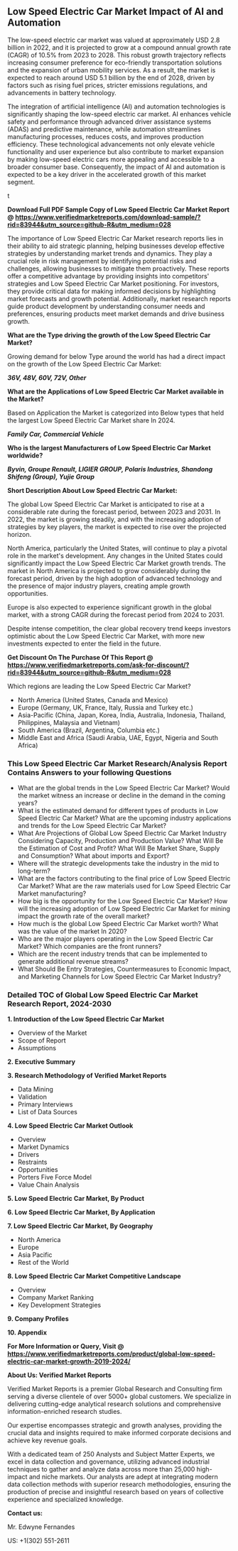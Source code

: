 <h2>Low Speed Electric Car Market Impact of AI and Automation</h2><p>The low-speed electric car market was valued at approximately USD 2.8 billion in 2022, and it is projected to grow at a compound annual growth rate (CAGR) of 10.5% from 2023 to 2028. This robust growth trajectory reflects increasing consumer preference for eco-friendly transportation solutions and the expansion of urban mobility services. As a result, the market is expected to reach around USD 5.1 billion by the end of 2028, driven by factors such as rising fuel prices, stricter emissions regulations, and advancements in battery technology.</p><p>The integration of artificial intelligence (AI) and automation technologies is significantly shaping the low-speed electric car market. AI enhances vehicle safety and performance through advanced driver assistance systems (ADAS) and predictive maintenance, while automation streamlines manufacturing processes, reduces costs, and improves production efficiency. These technological advancements not only elevate vehicle functionality and user experience but also contribute to market expansion by making low-speed electric cars more appealing and accessible to a broader consumer base. Consequently, the impact of AI and automation is expected to be a key driver in the accelerated growth of this market segment.</p>t</p><p id="" class=""><strong>Download Full PDF Sample Copy of Low Speed Electric Car Market Report @ <a href="https://www.verifiedmarketreports.com/download-sample/?rid=83944&utm_source=github-R&utm_medium=028" target="_blank">https://www.verifiedmarketreports.com/download-sample/?rid=83944&utm_source=github-R&utm_medium=028</a></strong></p><p>The importance of&nbsp;Low Speed Electric Car Market research reports lies in their ability to aid strategic planning, helping businesses develop effective strategies by understanding market trends and dynamics. They play a crucial role in risk management by identifying potential risks and challenges, allowing businesses to mitigate them proactively. These reports offer a competitive advantage by providing insights into competitors' strategies and Low Speed Electric Car Market positioning. For investors, they provide critical data for making informed decisions by highlighting market forecasts and growth potential. Additionally, market research reports guide product development by understanding consumer needs and preferences, ensuring products meet market demands and drive business growth.</p><p><strong>What are the&nbsp;Type driving the growth of the Low Speed Electric Car Market?</strong></p><p id="" class="">Growing demand for below Type around the world has had a direct impact on the growth of the Low Speed Electric Car Market:</p><em><strong>36V, 48V, 60V, 72V, Other</strong></em></p><strong>What are the&nbsp;Applications&nbsp;of Low Speed Electric Car Market available in the Market?</strong></p><p id="" class="">Based on Application the Market is categorized into Below types that held the largest Low Speed Electric Car Market share In 2024.</p><em><strong>Family Car, Commercial Vehicle</strong></em></p><strong>Who is the largest Manufacturers of Low Speed Electric Car Market worldwide?</strong></p><p><em><strong>Byvin, Groupe Renault, LIGIER GROUP, Polaris Industries, Shandong Shifeng (Group), Yujie Group</strong></em></p><p id="" class=""><strong>Short Description About Low Speed Electric Car Market:</strong></p><p>The global Low Speed Electric Car Market is anticipated to rise at a considerable rate during the forecast period, between 2023 and 2031. In 2022, the market is growing steadily, and with the increasing adoption of strategies by key players, the market is expected to rise over the projected horizon.</p><p>North America, particularly the United States, will continue to play a pivotal role in the market's development. Any changes in the United States could significantly impact the Low Speed Electric Car Market growth trends. The market in North America is projected to grow considerably during the forecast period, driven by the high adoption of advanced technology and the presence of major industry players, creating ample growth opportunities.</p><p>Europe is also expected to experience significant growth in the global market, with a strong CAGR during the forecast period from 2024 to 2031.</p><p>Despite intense competition, the clear global recovery trend keeps investors optimistic about the Low Speed Electric Car Market, with more new investments expected to enter the field in the future.</p><p id="" class=""><strong>Get Discount On The Purchase Of This Report @ <a href="https://www.verifiedmarketreports.com/ask-for-discount/?rid=83944&utm_source=github-R&utm_medium=028" target="_blank">https://www.verifiedmarketreports.com/ask-for-discount/?rid=83944&utm_source=github-R&utm_medium=028</a></strong></p>Which regions are leading the Low Speed Electric Car Market?</p><ul><li>North America (United States, Canada and Mexico)</li><li>Europe (Germany, UK, France, Italy, Russia and Turkey etc.)</li><li>Asia-Pacific (China, Japan, Korea, India, Australia, Indonesia, Thailand, Philippines, Malaysia and Vietnam)</li><li>South America (Brazil, Argentina, Columbia etc.)</li><li>Middle East and Africa (Saudi Arabia, UAE, Egypt, Nigeria and South Africa)</li></ul><h3 id="" class="">This Low Speed Electric Car Market Research/Analysis Report Contains Answers to your following Questions</h3><ul><li>What are the global trends in the Low Speed Electric Car Market? Would the market witness an increase or decline in the demand in the coming years?</li><li>What is the estimated demand for different types of products in Low Speed Electric Car Market? What are the upcoming industry applications and trends for the Low Speed Electric Car Market?</li><li>What Are Projections of Global Low Speed Electric Car Market Industry Considering Capacity, Production and Production Value? What Will Be the Estimation of Cost and Profit? What Will Be Market Share, Supply and Consumption? What about imports and Export?</li><li>Where will the strategic developments take the industry in the mid to long-term?</li><li>What are the factors contributing to the final price of Low Speed Electric Car Market? What are the raw materials used for Low Speed Electric Car Market manufacturing?</li><li>How big is the opportunity for the Low Speed Electric Car Market? How will the increasing adoption of Low Speed Electric Car Market for mining impact the growth rate of the overall market?</li><li>How much is the global Low Speed Electric Car Market worth? What was the value of the market In 2020?</li><li>Who are the major players operating in the Low Speed Electric Car Market? Which companies are the front runners?</li><li>Which are the recent industry trends that can be implemented to generate additional revenue streams?</li><li>What Should Be Entry Strategies, Countermeasures to Economic Impact, and Marketing Channels for Low Speed Electric Car Market Industry?</li></ul><h3 id="" class="">Detailed TOC of Global Low Speed Electric Car Market Research Report, 2024-2030</h3><p id="" class=""><strong>1. Introduction of the Low Speed Electric Car Market</strong></p><ul><li>Overview of the Market</li><li>Scope of Report</li><li>Assumptions</li></ul><p id="" class=""><strong>2. Executive Summary</strong></p><p id="" class=""><strong>3. Research Methodology of Verified Market Reports</strong></p><ul><li>Data Mining</li><li>Validation</li><li>Primary Interviews</li><li>List of Data Sources</li></ul><p id="" class=""><strong>4. Low Speed Electric Car Market Outlook</strong></p><ul><li>Overview</li><li>Market Dynamics</li><li>Drivers</li><li>Restraints</li><li>Opportunities</li><li>Porters Five Force Model</li><li>Value Chain Analysis</li></ul><p id="" class=""><strong>5. Low Speed Electric Car Market, By Product</strong></p><p id="" class=""><strong>6. Low Speed Electric Car Market, By Application</strong></p><p id="" class=""><strong>7. Low Speed Electric Car Market, By Geography</strong></p><ul><li>North America</li><li>Europe</li><li>Asia Pacific</li><li>Rest of the World</li></ul><p id="" class=""><strong>8. Low Speed Electric Car Market Competitive Landscape</strong></p><ul><li>Overview</li><li>Company Market Ranking</li><li>Key Development Strategies</li></ul><p id="" class=""><strong>9. Company Profiles</strong></p><p id="" class=""><strong>10. Appendix</strong></p><p id="" class=""><strong>For More Information or Query, Visit @ <a href="https://www.verifiedmarketreports.com/product/global-low-speed-electric-car-market-growth-2019-2024/" target="_blank">https://www.verifiedmarketreports.com/product/global-low-speed-electric-car-market-growth-2019-2024/</a></strong></p><p id="" class=""><strong>About Us: Verified Market Reports</strong></p><p id="" class="">Verified Market Reports is a premier Global Research and Consulting firm serving a diverse clientele of over 5000+ global customers. We specialize in delivering cutting-edge analytical research solutions and comprehensive information-enriched research studies.</p><p id="" class="">Our expertise encompasses strategic and growth analyses, providing the crucial data and insights required to make informed corporate decisions and achieve key revenue goals.</p><p id="" class="">With a dedicated team of 250 Analysts and Subject Matter Experts, we excel in data collection and governance, utilizing advanced industrial techniques to gather and analyze data across more than 25,000 high-impact and niche markets. Our analysts are adept at integrating modern data collection methods with superior research methodologies, ensuring the production of precise and insightful research based on years of collective experience and specialized knowledge.</p><p id="" class=""><strong>Contact us:</strong></p><p id="" class="">Mr. Edwyne Fernandes</p><p id="" class="">US: +1(302) 551-2611</p>